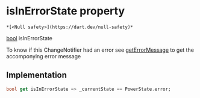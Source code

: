 


# isInErrorState property




    *[<Null safety>](https://dart.dev/null-safety)*




[bool](https://api.flutter.dev/flutter/dart-core/bool-class.html) isInErrorState
  




<p>To know if this ChangeNotifier had an error
see <a href="../../providers_power_trait_provider/PowerTraitProvider/getErrorMessage.md">getErrorMessage</a> to get the accomponying error message</p>



## Implementation

```dart
bool get isInErrorState => _currentState == PowerState.error;
```








